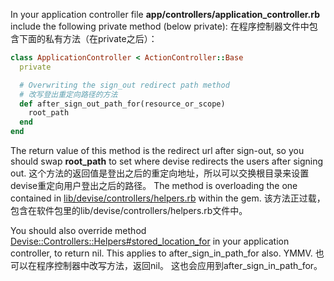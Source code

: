 In your application controller file **app/controllers/application_controller.rb** include the following private method (below private):
在程序控制器文件中包含下面的私有方法（在private之后）：

```ruby
class ApplicationController < ActionController::Base
  private

  # Overwriting the sign_out redirect path method
  # 改写登出重定向路径的方法
  def after_sign_out_path_for(resource_or_scope)
    root_path
  end
end
```

The return value of this method is the redirect url after sign-out, so you should swap **root_path** to set where devise redirects the users after signing out.
这个方法的返回值是登出之后的重定向地址，所以可以交换根目录来设置devise重定向用户登出之后的路径。
The method is overloading the one contained in [lib/devise/controllers/helpers.rb](https://github.com/plataformatec/devise/blob/master/lib/devise/controllers/helpers.rb) within the gem.
该方法正过载，包含在软件包里的lib/devise/controllers/helpers.rb文件中。


You should also override method [Devise::Controllers::Helpers#stored_location_for](http://rubydoc.info/gems/devise/Devise/Controllers/Helpers#stored_location_for-instance_method) in your application controller, to return nil. 
This applies to after_sign_in_path_for also. YMMV.
也可以在程序控制器中改写方法，返回nil。
这也会应用到after_sign_in_path_for。
